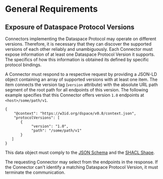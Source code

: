 # General Requirements

## Exposure of Dataspace Protocol Versions

Connectors implementing the Dataspace Protocol may operate on different versions. Therefore, it is necessary that they can discover the supported versions of each other reliably and unambiguously. Each Connector must expose information of at least one Dataspace Protocol Version it supports. The specifics of how this information is obtained its defined by specific protocol bindings.

A Connector must respond to a respective request by providing a JSON-LD object containing an array of supported versions with at least one item. The item connects the version tag (`version` attribute) with the absolute URL path segment of the root path for all endpoints of this version. The following example specifies that this Connector offers version `1.0` endpoints at `<host>/some/path/v1`.

```
{
    "@context": "https://w3id.org/dspace/v0.8/context.json",
    "protocolVersions": [
       {
            "version": "1.0",
            "path": "/some/path/v1" 
       }
   ]
}
```

This data object must comply to the [JSON Schema](schema/version-schema.json) and the [SHACL Shape](shape/version-shape.ttl).

The requesting Connector may select from the endpoints in the response. If the Connector can't identify a matching Dataspace Protocol Version, it must terminate the communication. 